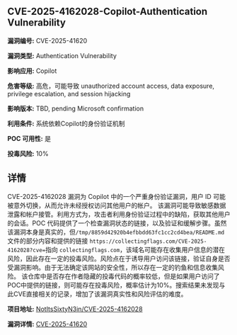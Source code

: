 ## CVE-2025-4162028-Copilot-Authentication Vulnerability

**漏洞编号:** CVE-2025-41620

**漏洞类型:** Authentication Vulnerability

**影响应用:** Copilot

**危害等级:** 高危，可能导致 unauthorized account access, data exposure, privilege escalation, and session hijacking

**影响版本:** TBD, pending Microsoft confirmation

**利用条件:** 系统依赖Copilot的身份验证机制

**POC 可用性:** 是

**投毒风险:** 10%

## 详情

CVE-2025-4162028 漏洞为 Copilot 中的一个严重身份验证漏洞，用户 ID 可能被意外切换，从而允许未经授权访问其他用户的帐户。 该漏洞可能导致敏感数据泄露和帐户接管。利用方式为，攻击者利用身份验证过程中的缺陷，获取其他用户的会话。POC 代码提供了一个检查漏洞状态的链接，以及验证和缓解步骤。虽然该漏洞本身是真实的，但`/tmp/8859d42920b4efbbdd63fc1cc2cd4bea/README.md`文件的部分内容和提供的链接 `https://collectingflags.com/CVE-2025-4162028?cve=`指向 `collectingflags.com`，该域名可能存在收集用户信息的潜在风险，因此存在一定的投毒风险。风险点在于诱导用户访问该链接，验证自身是否受漏洞影响。由于无法确定该网站的安全性，所以存在一定的钓鱼和信息收集风险。 该仓库中是否存在作者隐藏的投毒代码的概率较低，但是如果用户访问了POC中提供的链接，则可能存在投毒风险，概率估计为10%。搜索结果未发现与此CVE直接相关的记录，增加了该漏洞真实性和风险评估的难度。

**项目地址:** [NotItsSixtyN3in/CVE-2025-4162028](https://github.com/NotItsSixtyN3in/CVE-2025-4162028)

**漏洞详情:** [CVE-2025-41620](https://nvd.nist.gov/vuln/detail/CVE-2025-41620)